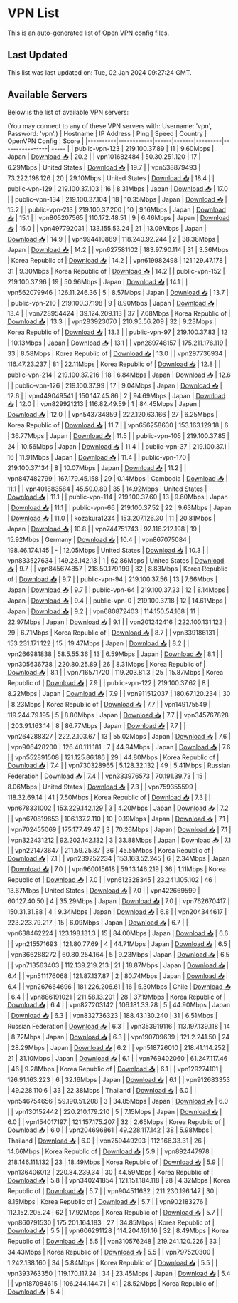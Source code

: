# VPN List

This is an auto-generated list of Open VPN config files.

## Last Updated

This list was last updated on: Tue, 02 Jan 2024 09:27:24 GMT.

## Available Servers

Below is the list of available VPN servers:

(You may connect to any of these VPN servers with: Username: 'vpn', Password: 'vpn'.)
| Hostname | IP Address | Ping | Speed | Country | OpenVPN Config | Score |
|----------|------------|------|-------|---------|----------------| ----- |
| public-vpn-123 | 219.100.37.89 | 11 | 9.60Mbps | Japan | [Download 📥](./configs/server_0_JP.ovpn) | 20.2 |
| vpn101682484 | 50.30.251.120 | 17 | 6.29Mbps | United States | [Download 📥](./configs/server_1_US.ovpn) | 19.7 |
| vpn538879493 | 73.222.198.126 | 20 | 29.10Mbps | United States | [Download 📥](./configs/server_2_US.ovpn) | 18.4 |
| public-vpn-129 | 219.100.37.103 | 16 | 8.31Mbps | Japan | [Download 📥](./configs/server_3_JP.ovpn) | 17.0 |
| public-vpn-134 | 219.100.37.104 | 18 | 10.35Mbps | Japan | [Download 📥](./configs/server_4_JP.ovpn) | 15.2 |
| public-vpn-213 | 219.100.37.200 | 10 | 9.16Mbps | Japan | [Download 📥](./configs/server_5_JP.ovpn) | 15.1 |
| vpn805207565 | 110.172.48.51 | 9 | 6.46Mbps | Japan | [Download 📥](./configs/server_6_JP.ovpn) | 15.0 |
| vpn497792031 | 133.155.53.24 | 21 | 13.09Mbps | Japan | [Download 📥](./configs/server_7_JP.ovpn) | 14.9 |
| vpn994410889 | 118.240.92.244 | 2 | 38.38Mbps | Japan | [Download 📥](./configs/server_8_JP.ovpn) | 14.2 |
| vpn627581102 | 183.97.90.114 | 31 | 3.36Mbps | Korea Republic of | [Download 📥](./configs/server_9_KR.ovpn) | 14.2 |
| vpn619982498 | 121.129.47.178 | 31 | 9.30Mbps | Korea Republic of | [Download 📥](./configs/server_10_KR.ovpn) | 14.2 |
| public-vpn-152 | 219.100.37.96 | 19 | 50.96Mbps | Japan | [Download 📥](./configs/server_11_JP.ovpn) | 14.1 |
| vpn562079946 | 126.11.246.36 | 5 | 8.57Mbps | Japan | [Download 📥](./configs/server_12_JP.ovpn) | 13.7 |
| public-vpn-210 | 219.100.37.198 | 9 | 8.90Mbps | Japan | [Download 📥](./configs/server_13_JP.ovpn) | 13.4 |
| vpn728954424 | 39.124.209.113 | 37 | 7.68Mbps | Korea Republic of | [Download 📥](./configs/server_14_KR.ovpn) | 13.3 |
| vpn283923070 | 210.95.56.209 | 32 | 9.23Mbps | Korea Republic of | [Download 📥](./configs/server_15_KR.ovpn) | 13.3 |
| public-vpn-97 | 219.100.37.83 | 12 | 10.13Mbps | Japan | [Download 📥](./configs/server_16_JP.ovpn) | 13.1 |
| vpn289748157 | 175.211.176.119 | 33 | 8.58Mbps | Korea Republic of | [Download 📥](./configs/server_17_KR.ovpn) | 13.0 |
| vpn297736934 | 116.47.23.237 | 81 | 22.11Mbps | Korea Republic of | [Download 📥](./configs/server_18_KR.ovpn) | 12.8 |
| public-vpn-214 | 219.100.37.216 | 18 | 6.84Mbps | Japan | [Download 📥](./configs/server_19_JP.ovpn) | 12.6 |
| public-vpn-126 | 219.100.37.99 | 17 | 9.04Mbps | Japan | [Download 📥](./configs/server_20_JP.ovpn) | 12.6 |
| vpn449049541 | 150.147.45.86 | 2 | 94.69Mbps | Japan | [Download 📥](./configs/server_21_JP.ovpn) | 12.0 |
| vpn829921213 | 116.82.49.59 | 1 | 84.45Mbps | Japan | [Download 📥](./configs/server_22_JP.ovpn) | 12.0 |
| vpn543734859 | 222.120.63.166 | 27 | 6.25Mbps | Korea Republic of | [Download 📥](./configs/server_23_KR.ovpn) | 11.7 |
| vpn656258630 | 153.163.129.18 | 6 | 36.77Mbps | Japan | [Download 📥](./configs/server_24_JP.ovpn) | 11.5 |
| public-vpn-105 | 219.100.37.85 | 24 | 10.56Mbps | Japan | [Download 📥](./configs/server_25_JP.ovpn) | 11.4 |
| public-vpn-37 | 219.100.37.1 | 16 | 11.91Mbps | Japan | [Download 📥](./configs/server_26_JP.ovpn) | 11.4 |
| public-vpn-170 | 219.100.37.134 | 8 | 10.07Mbps | Japan | [Download 📥](./configs/server_27_JP.ovpn) | 11.2 |
| vpn847482799 | 167.179.45.158 | 29 | 0.14Mbps | Cambodia | [Download 📥](./configs/server_28_KH.ovpn) | 11.1 |
| vpn401883584 | 45.50.0.89 | 35 | 14.92Mbps | United States | [Download 📥](./configs/server_29_US.ovpn) | 11.1 |
| public-vpn-114 | 219.100.37.60 | 13 | 9.60Mbps | Japan | [Download 📥](./configs/server_30_JP.ovpn) | 11.1 |
| public-vpn-66 | 219.100.37.52 | 22 | 9.63Mbps | Japan | [Download 📥](./configs/server_31_JP.ovpn) | 11.0 |
| kozakura1234 | 153.207.126.30 | 11 | 20.81Mbps | Japan | [Download 📥](./configs/server_32_JP.ovpn) | 10.8 |
| vpn744751743 | 92.116.212.198 | 19 | 15.92Mbps | Germany | [Download 📥](./configs/server_33_DE.ovpn) | 10.4 |
| vpn867075084 | 198.46.174.145 | - | 12.05Mbps | United States | [Download 📥](./configs/server_34_US.ovpn) | 10.3 |
| vpn833527634 | 149.28.142.13 | 1 | 62.86Mbps | United States | [Download 📥](./configs/server_35_US.ovpn) | 9.7 |
| vpn845674857 | 218.50.179.199 | 32 | 8.83Mbps | Korea Republic of | [Download 📥](./configs/server_36_KR.ovpn) | 9.7 |
| public-vpn-94 | 219.100.37.56 | 13 | 7.66Mbps | Japan | [Download 📥](./configs/server_37_JP.ovpn) | 9.7 |
| public-vpn-64 | 219.100.37.23 | 12 | 8.14Mbps | Japan | [Download 📥](./configs/server_38_JP.ovpn) | 9.4 |
| public-vpn-0 | 219.100.37.18 | 12 | 14.61Mbps | Japan | [Download 📥](./configs/server_39_JP.ovpn) | 9.2 |
| vpn680872403 | 114.150.54.168 | 11 | 22.97Mbps | Japan | [Download 📥](./configs/server_40_JP.ovpn) | 9.1 |
| vpn201242416 | 222.100.131.122 | 29 | 6.71Mbps | Korea Republic of | [Download 📥](./configs/server_41_KR.ovpn) | 8.7 |
| vpn339186131 | 153.231.171.122 | 15 | 19.47Mbps | Japan | [Download 📥](./configs/server_42_JP.ovpn) | 8.2 |
| vpn266981838 | 58.5.55.36 | 13 | 6.59Mbps | Japan | [Download 📥](./configs/server_43_JP.ovpn) | 8.1 |
| vpn305636738 | 220.80.25.89 | 26 | 8.31Mbps | Korea Republic of | [Download 📥](./configs/server_44_KR.ovpn) | 8.1 |
| vpn716571720 | 119.203.81.3 | 25 | 15.87Mbps | Korea Republic of | [Download 📥](./configs/server_45_KR.ovpn) | 7.9 |
| public-vpn-122 | 219.100.37.62 | 8 | 8.22Mbps | Japan | [Download 📥](./configs/server_46_JP.ovpn) | 7.9 |
| vpn911512037 | 180.67.120.234 | 30 | 8.23Mbps | Korea Republic of | [Download 📥](./configs/server_47_KR.ovpn) | 7.7 |
| vpn149175549 | 119.244.79.195 | 5 | 8.80Mbps | Japan | [Download 📥](./configs/server_48_JP.ovpn) | 7.7 |
| vpn345767828 | 203.91.163.14 | 8 | 86.77Mbps | Japan | [Download 📥](./configs/server_49_JP.ovpn) | 7.7 |
| vpn264288327 | 222.2.103.67 | 13 | 55.02Mbps | Japan | [Download 📥](./configs/server_50_JP.ovpn) | 7.6 |
| vpn906428200 | 126.40.111.181 | 7 | 44.94Mbps | Japan | [Download 📥](./configs/server_51_JP.ovpn) | 7.6 |
| vpn552891508 | 121.125.86.186 | 29 | 44.80Mbps | Korea Republic of | [Download 📥](./configs/server_52_KR.ovpn) | 7.4 |
| vpn730328965 | 5.128.32.132 | 49 | 5.41Mbps | Russian Federation | [Download 📥](./configs/server_53_RU.ovpn) | 7.4 |
| vpn333976573 | 70.191.39.73 | 15 | 8.06Mbps | United States | [Download 📥](./configs/server_54_US.ovpn) | 7.3 |
| vpn759355599 | 118.32.69.14 | 41 | 7.50Mbps | Korea Republic of | [Download 📥](./configs/server_55_KR.ovpn) | 7.3 |
| vpn678331002 | 153.229.142.129 | 3 | 4.20Mbps | Japan | [Download 📥](./configs/server_56_JP.ovpn) | 7.2 |
| vpn670819853 | 106.137.2.110 | 10 | 9.19Mbps | Japan | [Download 📥](./configs/server_57_JP.ovpn) | 7.1 |
| vpn702455069 | 175.177.49.47 | 3 | 70.26Mbps | Japan | [Download 📥](./configs/server_58_JP.ovpn) | 7.1 |
| vpn322431212 | 92.202.142.132 | 3 | 33.88Mbps | Japan | [Download 📥](./configs/server_59_JP.ovpn) | 7.1 |
| vpn221473647 | 211.59.25.87 | 36 | 45.55Mbps | Korea Republic of | [Download 📥](./configs/server_60_KR.ovpn) | 7.1 |
| vpn239252234 | 153.163.52.245 | 6 | 2.34Mbps | Japan | [Download 📥](./configs/server_61_JP.ovpn) | 7.0 |
| vpn960015618 | 59.13.146.219 | 36 | 1.11Mbps | Korea Republic of | [Download 📥](./configs/server_62_KR.ovpn) | 7.0 |
| vpn612328345 | 23.241.105.102 | 46 | 13.67Mbps | United States | [Download 📥](./configs/server_63_US.ovpn) | 7.0 |
| vpn422669599 | 60.127.40.50 | 4 | 35.29Mbps | Japan | [Download 📥](./configs/server_64_JP.ovpn) | 7.0 |
| vpn762670417 | 150.31.31.88 | 4 | 9.34Mbps | Japan | [Download 📥](./configs/server_65_JP.ovpn) | 6.8 |
| vpn204344617 | 223.223.79.217 | 15 | 6.09Mbps | Japan | [Download 📥](./configs/server_66_JP.ovpn) | 6.7 |
| vpn638462224 | 123.198.131.3 | 15 | 84.00Mbps | Japan | [Download 📥](./configs/server_67_JP.ovpn) | 6.6 |
| vpn215571693 | 121.80.77.69 | 4 | 44.71Mbps | Japan | [Download 📥](./configs/server_68_JP.ovpn) | 6.5 |
| vpn366288272 | 60.80.254.164 | 5 | 9.23Mbps | Japan | [Download 📥](./configs/server_69_JP.ovpn) | 6.5 |
| vpn713563403 | 112.139.219.213 | 21 | 18.87Mbps | Japan | [Download 📥](./configs/server_70_JP.ovpn) | 6.4 |
| vpn511176068 | 121.87.137.87 | 2 | 80.74Mbps | Japan | [Download 📥](./configs/server_71_JP.ovpn) | 6.4 |
| vpn267664696 | 181.226.206.61 | 16 | 5.30Mbps | Chile | [Download 📥](./configs/server_72_CL.ovpn) | 6.4 |
| vpn886191021 | 211.58.13.201 | 28 | 37.19Mbps | Korea Republic of | [Download 📥](./configs/server_73_KR.ovpn) | 6.4 |
| vpn827203142 | 106.181.33.28 | 5 | 44.90Mbps | Japan | [Download 📥](./configs/server_74_JP.ovpn) | 6.3 |
| vpn832736323 | 188.43.130.240 | 31 | 6.51Mbps | Russian Federation | [Download 📥](./configs/server_75_RU.ovpn) | 6.3 |
| vpn353919116 | 113.197.139.118 | 14 | 8.72Mbps | Japan | [Download 📥](./configs/server_76_JP.ovpn) | 6.3 |
| vpn190709639 | 121.2.241.50 | 24 | 28.29Mbps | Japan | [Download 📥](./configs/server_77_JP.ovpn) | 6.2 |
| vpn518726010 | 218.41.114.252 | 21 | 31.10Mbps | Japan | [Download 📥](./configs/server_78_JP.ovpn) | 6.1 |
| vpn769402060 | 61.247.117.46 | 46 | 9.28Mbps | Korea Republic of | [Download 📥](./configs/server_79_KR.ovpn) | 6.1 |
| vpn129274101 | 126.91.163.223 | 6 | 32.16Mbps | Japan | [Download 📥](./configs/server_80_JP.ovpn) | 6.1 |
| vpn912683353 | 49.228.110.6 | 33 | 22.38Mbps | Thailand | [Download 📥](./configs/server_81_TH.ovpn) | 6.0 |
| vpn546754656 | 59.190.51.208 | 3 | 34.85Mbps | Japan | [Download 📥](./configs/server_82_JP.ovpn) | 6.0 |
| vpn130152442 | 220.210.179.210 | 5 | 7.15Mbps | Japan | [Download 📥](./configs/server_83_JP.ovpn) | 6.0 |
| vpn154017197 | 121.157.175.207 | 32 | 2.65Mbps | Korea Republic of | [Download 📥](./configs/server_84_KR.ovpn) | 6.0 |
| vpn204696861 | 49.228.117.142 | 38 | 5.98Mbps | Thailand | [Download 📥](./configs/server_85_TH.ovpn) | 6.0 |
| vpn259449293 | 112.166.33.31 | 26 | 14.66Mbps | Korea Republic of | [Download 📥](./configs/server_86_KR.ovpn) | 5.9 |
| vpn892447978 | 218.146.111.132 | 23 | 18.49Mbps | Korea Republic of | [Download 📥](./configs/server_87_KR.ovpn) | 5.9 |
| vpn136406012 | 220.84.239.34 | 30 | 44.59Mbps | Korea Republic of | [Download 📥](./configs/server_88_KR.ovpn) | 5.8 |
| vpn340241854 | 121.151.184.118 | 28 | 4.32Mbps | Korea Republic of | [Download 📥](./configs/server_89_KR.ovpn) | 5.7 |
| vpn904511632 | 211.230.196.147 | 30 | 8.15Mbps | Korea Republic of | [Download 📥](./configs/server_90_KR.ovpn) | 5.7 |
| vpn902183276 | 112.152.205.24 | 62 | 17.92Mbps | Korea Republic of | [Download 📥](./configs/server_91_KR.ovpn) | 5.7 |
| vpn860791530 | 175.201.164.183 | 27 | 34.85Mbps | Korea Republic of | [Download 📥](./configs/server_92_KR.ovpn) | 5.5 |
| vpn606291128 | 114.204.161.16 | 32 | 8.49Mbps | Korea Republic of | [Download 📥](./configs/server_93_KR.ovpn) | 5.5 |
| vpn310576248 | 219.241.120.226 | 33 | 34.43Mbps | Korea Republic of | [Download 📥](./configs/server_94_KR.ovpn) | 5.5 |
| vpn797520300 | 1.242.138.160 | 34 | 5.84Mbps | Korea Republic of | [Download 📥](./configs/server_95_KR.ovpn) | 5.5 |
| vpn393763350 | 119.170.117.24 | 34 | 23.45Mbps | Japan | [Download 📥](./configs/server_96_JP.ovpn) | 5.4 |
| vpn187084615 | 106.244.144.71 | 41 | 28.52Mbps | Korea Republic of | [Download 📥](./configs/server_97_KR.ovpn) | 5.4 |
